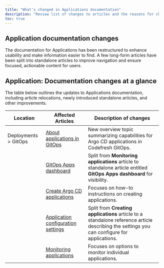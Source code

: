 ```yaml
---
title: "What's changed in Applications documentation"
description: "Review list of changes to articles and the reasons for change"
toc: true
---
```


## Application documentation changes

The documentation for Applications has been restructured to enhance usability and make information easier to find.  A few long-form articles have been split into standalone articles to improve navigation and ensure focused, actionable content for users.


## Application: Documentation changes at a glance
The table below outlines the updates to Applications documentation, including article relocations, newly introduced standalone articles, and other improvements.


| **Location**         |  **Affected Articles**   | **Description of changes**    |
|--------------------------|-----                 |----------------------------------------------------|
| Deployments > GitOps   |[About applications in GitOps]({{site.baseurl}}/docs/deployments/gitops/about-apps/)  | New overview topic summarizing capabilities for Argo CD applications in Codefresh GitOps. |
|                         |[GitOps Apps dashboard]({{site.baseurl}}/docs/deployments/gitops/gitops-apps-dashboard/)     | Split from **Monitoring applications** article to standalone article entitled **GitOps Apps dashboard** for visibility. |
|                         |[Create Argo CD applications]({{site.baseurl}}/docs/deployments/gitops/create-application/)     | Focuses on how-to instructions on creating applications. |
|                         |[Application configuration settings]({{site.baseurl}}/docs/deployments/gitops/application-configuration-settings/)     | Split from **Creating applications** article to a standalone reference article describing the settings you can configure for applications. |
|                         |[Monitoring applications]({{site.baseurl}}/docs/deployments/gitops/monitor-applications/)     | Focuses on options to monitor individual applications. |
